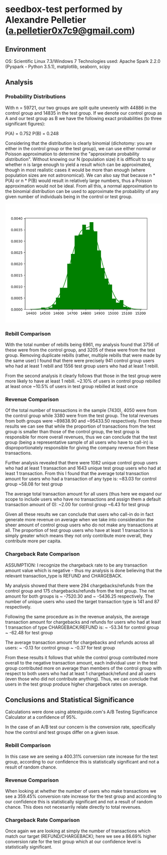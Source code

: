 # seedbox-test performed by Alexandre Pelletier (a.pelletier0x7c9@gmail.com)

## Environment 
OS: Scientific Linux 7.3/Windows 7
Technologies used: Apache Spark 2.2.0 (Pyspark - Python 3.5.1), matplotlib, seaborn, scipy

## Analysis

### Probability Distributions
With n = 59721, our two groups are split quite unevenly with 44886 in the control group and 14835 in the test group.
If we denote our control group as A and our test group as B we have the following exact probabilities (to three significant figures):

P(A) = 0.752
P(B) = 0.248

Considering that the distribution is clearly binomial (dichotomy: you are either in the control group or the test group), we can use either normal or Poisson approximation to determine the "approximate probability distribution". Without knowing our N (population size) it is difficult to say whether n is large enough to yield a result which can be approximated, though in most realistic cases it would be more than enough (where population sizes are not astronomical). We can also say that because n * P(A) or n * P(B) would result in relatively large numbers, thus a Poisson approximation would not be ideal. From all this, a normal approximation to the binomial distribution can be used to approximate the probability of any given number of individuals being in the control or test group.

![Binomial Distribution of Test Group Users](Figure_1.png)

### Rebill Comparison
With the total number of rebills being 6961, my analysis found that 3756 of these were from the control group, and 3205 of these were from the test group.
Removing duplicate rebills (rather, multiple rebills that were made by the same user) I found that there were precisely 941 control group users who had at least 1 rebill and 1556 test group users who had at least 1 rebill.

From the second analysis it clearly follows that those in the test group were more likely to have at least 1 rebill.
~2.10% of users in control group rebilled at least once
~10.5% of users in test group rebilled at least once

### Revenue Comparison
Of the total number of transactions in the sample (7430), 4050 were from the control group while 3380 were from the test group. The total revenues from both groups were ~89838.90 and ~95433.50 respectively.
From these results we can see that while the proportion of transactions from the test group is smaller than those of the control group, the test group is responsible for more overall revenues, thus we can conclude that the test group (being a representative sample of all users who have to call-in) is disproportionately responsible for giving the company revenue from these transactions.

Further analysis revealed that there were 1082 unique control group users who had at least 1 transaction and 1643 unique test group users who had at least 1 transaction.
From this I found that the average total transaction amount for users who had a transaction of any type is:
~83.03 for control group
~58.08 for test group

The average total transaction amount for all users (thus here we expand our scope to include users who have no transactions and assign them a default transaction amount of 0):
~2.00 for control group
~6.43 for test group

Given all these results we can conclude that users who call-in do in fact generate more revenue on average when we take into consideration the sheer amount of control group users who do not make any transactions at all. The proportion of test group users who have at least 1 transaction is simply greater which means they not only contribute more overall, they contribute more per capita.

### Chargeback Rate Comparison
ASSUMPTION: I recognize the chargeback rate to be any transaction amount value which is negative - thus my analysis is done believing that the relevant transaction_type is REFUND and CHARGEBACK.

My analysis showed that there were 294 chargebacks/refunds from the control group and 175 chargebacks/refunds from the test group. The net amount for both groups is ~ -7520.30 and ~ -5436.25 respectively. The number of unique users who used the target transaction type is 141 and 87 respectively.

Following the same procedure as in the revenue analysis, the average transaction amount for chargebacks and refunds for users who had at least 1 transaction of type CHARGEBACK/REFUND is:
~ -53.34 for control group
~ -62.48 for test group

The average transaction amount for chargebacks and refunds across all users:
~ -0.13 for control group
~ -0.37 for test group

From these results it follows that while the control group contributed more overall to the negative transaction amount, each individual user in the test group contributed more on average than members of the control group with respect to both users who had at least 1 chargeback/refund and all users (even those who did not contribute anything). Thus, we can conclude that users in the test group produce higher chargeback rates on average.

## Conclusions and Statistical Significance

Calculations were done using abtestguide.com's A/B Testing Significance Calculator at a confidence of 95%.

In the case of an A/B test our concern is the conversion rate, specifically how the control and test groups differ on a given issue.

### Rebill Comparison

In this case we are seeing a 400.31% conversion rate increase for the test group, according to our confidence this is statistically significant and not a result of random chance.

### Revenue Comparison

When looking at whether the number of users who make transactions we see a 359.45% conversion rate increase for the test group and according to our confidence this is statistically significant and not a result of random chance. This does not necesarrily relate directly to total revenues.

### Chargeback Rate Comparison

Once again we are looking at simply the number of transactions which match our target (REFUND/CHARGEBACK); here we see a 86.69% higher conversion rate for the test group which at our confidence level is statistically significant.